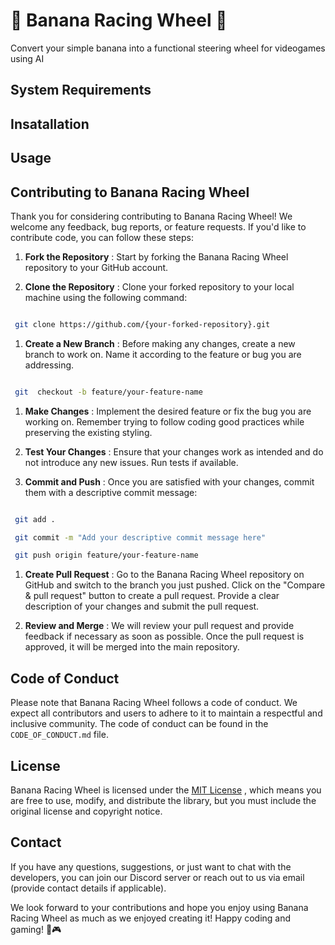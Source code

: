 
# 🍌 Banana Racing Wheel 🍌

Convert your simple banana into a functional steering wheel for videogames using AI

  

## System Requirements

  

## Insatallation

  

## Usage

  

## Contributing to Banana Racing Wheel

  

Thank you for considering contributing to Banana Racing Wheel! We welcome any feedback, bug reports, or feature requests. If you'd like to contribute code, you can follow these steps:

1.  **Fork the Repository** : Start by forking the Banana Racing Wheel repository to your GitHub account.

2.  **Clone the Repository** : Clone your forked repository to your local machine using the following command:

  

```bash

 git clone https://github.com/{your-forked-repository}.git

```

1.  **Create a New Branch** : Before making any changes, create a new branch to work on. Name it according to the feature or bug you are addressing.

```bash

 git  checkout -b feature/your-feature-name

```
1.  **Make Changes** : Implement the desired feature or fix the bug you are working on. Remember trying to follow coding good practices while preserving the existing styling.

2.  **Test Your Changes** : Ensure that your changes work as intended and do not introduce any new issues. Run tests if available.

3.  **Commit and Push** : Once you are satisfied with your changes, commit them with a descriptive commit message:

```bash

 git add .

 git commit -m "Add your descriptive commit message here"

 git push origin feature/your-feature-name

```

1.  **Create Pull Request** : Go to the Banana Racing Wheel repository on GitHub and switch to the branch you just pushed. Click on the "Compare & pull request" button to create a pull request. Provide a clear description of your changes and submit the pull request.

2.  **Review and Merge** : We will review your pull request and provide feedback if necessary as soon as possible. Once the pull request is approved, it will be merged into the main repository.

## Code of Conduct

Please note that Banana Racing Wheel follows a code of conduct. We expect all contributors and users to adhere to it to maintain a respectful and inclusive community. The code of conduct can be found in the `CODE_OF_CONDUCT.md` file.

## License

Banana Racing Wheel is licensed under the [MIT License](https://opensource.org/license/mit/) , which means you are free to use, modify, and distribute the library, but you must include the original license and copyright notice.

## Contact

If you have any questions, suggestions, or just want to chat with the developers, you can join our Discord server or reach out to us via email (provide contact details if applicable).

We look forward to your contributions and hope you enjoy using Banana Racing Wheel as much as we enjoyed creating it! Happy coding and gaming! 🍌🎮